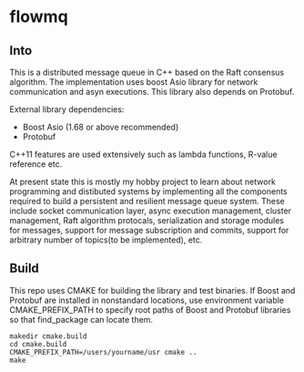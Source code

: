 # flowmq

## Into 

This is a distributed message queue in C++ based on the Raft consensus algorithm. 
The implementation uses boost Asio library for network communication and asyn executions. 
This library also depends on Protobuf.

External library dependencies: 
- Boost Asio (1.68 or above recommended)
- Protobuf

C++11 features are used extensively such as lambda functions, R-value reference etc. 

At present state this is mostly my hobby project to learn about network programming and 
distibuted systems by implementing all the components required to build a persistent 
and resilient message queue system. These include socket communication layer, async 
execution management, cluster management, Raft algorithm protocals, serialization and 
storage modules for messages, support for message subscription and commits, 
support for arbitrary number of topics(to be implemented), etc. 

## Build

This repo uses CMAKE for building the library and test binaries. 
If Boost and Protobuf are installed in nonstandard 
locations, use environment variable CMAKE_PREFIX_PATH to 
specify root paths of Boost and Protobuf libraries
so that find_package can locate them.

```
makedir cmake.build 
cd cmake.build
CMAKE_PREFIX_PATH=/users/yourname/usr cmake ..
make
```



